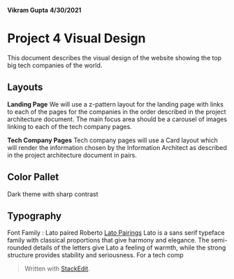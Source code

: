 **Vikram Gupta** **4/30/2021**

# **Project 4 Visual Design**

This document describes the visual design of the website showing the top big tech companies of the world.

## **Layouts**

**Landing Page**
We will use a z-pattern layout for the landing page with links to each of the pages for the companies in the order described in the project architecture document.  The main focus area should be a carousel of images linking to each of the tech company pages.

**Tech Company Pages**
Tech company pages will use a Card layout which will render the information chosen by the Information Architect as described in the project architecture document in pairs.


## **Color Pallet**
Dark theme with sharp contrast

## **Typography**
Font Family : Lato paired Roberto
[Lato Pairings](https://fonts.google.com/specimen/Lato#pairings)
Lato is a sans serif typeface family with classical proportions that give harmony and elegance.  The semi-rounded details of the letters give Lato a feeling of warmth, while the strong structure provides stability and seriousness.  For a tech comp




> Written with [StackEdit](https://stackedit.io/).
<!--stackedit_data:
eyJoaXN0b3J5IjpbMTAzMDYwNjE5MywxMzA0ODI5Mzc0LDE1Nz
Y3NjQxNDAsMTA0NjQyNzEzN119
-->